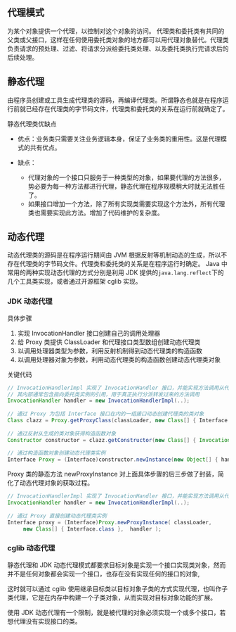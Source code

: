 ## 代理模式

为某个对象提供一个代理，以控制对这个对象的访问。 代理类和委托类有共同的父类或父接口，这样在任何使用委托类对象的地方都可以用代理对象替代。代理类负责请求的预处理、过滤、将请求分派给委托类处理、以及委托类执行完请求后的后续处理。 

## 静态代理

由程序员创建或工具生成代理类的源码，再编译代理类。所谓静态也就是在程序运行前就已经存在代理类的字节码文件，代理类和委托类的关系在运行前就确定了。 

静态代理类优缺点 

- 优点：业务类只需要关注业务逻辑本身，保证了业务类的重用性。这是代理模式的共有优点。

- 缺点：
  - 代理对象的一个接口只服务于一种类型的对象，如果要代理的方法很多，势必要为每一种方法都进行代理，静态代理在程序规模稍大时就无法胜任了。 
  - 如果接口增加一个方法，除了所有实现类需要实现这个方法外，所有代理类也需要实现此方法。增加了代码维护的复杂度。 

## 动态代理

动态代理类的源码是在程序运行期间由 JVM 根据反射等机制动态的生成，所以不存在代理类的字节码文件。代理类和委托类的关系是在程序运行时确定。 Java 中常用的两种实现动态代理的方式分别是利用 JDK 提供的`java.lang.reflect`下的几个工具类实现，或者通过开源框架 cglib 实现。

### JDK 动态代理

具体步骤

1. 实现 InvocationHandler 接口创建自己的调用处理器
2. 给 Proxy 类提供 ClassLoader 和代理接口类型数组创建动态代理类
3. 以调用处理器类型为参数，利用反射机制得到动态代理类的构造函数
4. 以调用处理器对象为参数，利用动态代理类的构造函数创建动态代理类对象

关键代码

```java
// InvocationHandlerImpl 实现了 InvocationHandler 接口，并能实现方法调用从代理类到委托类的分派转发  
// 其内部通常包含指向委托类实例的引用，用于真正执行分派转发过来的方法调用  
InvocationHandler handler = new InvocationHandlerImpl(..);   
  
// 通过 Proxy 为包括 Interface 接口在内的一组接口动态创建代理类的类对象  
Class clazz = Proxy.getProxyClass(classLoader, new Class[] { Interface.class, ... });   
  
// 通过反射从生成的类对象获得构造函数对象  
Constructor constructor = clazz.getConstructor(new Class[] { InvocationHandler.class });   
  
// 通过构造函数对象创建动态代理类实例  
Interface Proxy = (Interface)constructor.newInstance(new Object[] { handler }); 
```

Proxy 类的静态方法 newProxyInstance 对上面具体步骤的后三步做了封装，简化了动态代理对象的获取过程。

```java
// InvocationHandlerImpl 实现了 InvocationHandler 接口，并能实现方法调用从代理类到委托类的分派转发  
InvocationHandler handler = new InvocationHandlerImpl(..);   
  
// 通过 Proxy 直接创建动态代理类实例  
Interface proxy = (Interface)Proxy.newProxyInstance( classLoader,   
     new Class[] { Interface.class },  handler );  
```

### cglib 动态代理

静态代理和 JDK 动态代理模式都要求目标对象是实现一个接口实现类对象，然而并不是任何对象都会实现一个接口，也存在没有实现任何的接口的对象,

这时就可以通过 cglib 使用继承目标类以目标对象子类的方式实现代理，也叫作子类代理，它是在内存中构建一个子类对象，从而实现对目标对象功能的扩展。

使用 JDK 动态代理有一个限制，就是被代理的对象必须实现一个或多个接口，若想代理没有实现接口的类。
